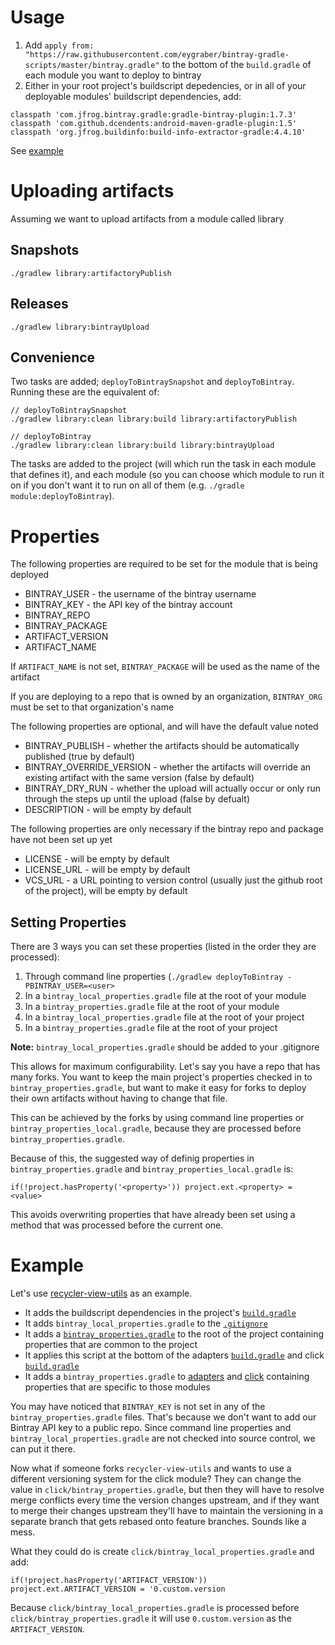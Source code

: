 # Usage
1. Add `apply from: "https://raw.githubusercontent.com/eygraber/bintray-gradle-scripts/master/bintray.gradle"` to the bottom of the `build.gradle` of each module you want to deploy to bintray
2. Either in your root project's buildscript depedencies, or in all of your deployable modules' buildscript dependencies, add:
```
classpath 'com.jfrog.bintray.gradle:gradle-bintray-plugin:1.7.3'
classpath 'com.github.dcendents:android-maven-gradle-plugin:1.5'
classpath 'org.jfrog.buildinfo:build-info-extractor-gradle:4.4.10'
```

See [example](#example)

# Uploading artifacts
Assuming we want to upload artifacts from a module called library

## Snapshots
`./gradlew library:artifactoryPublish` 

## Releases
`./gradlew library:bintrayUpload`

## Convenience

Two tasks are added; `deployToBintraySnapshot` and `deployToBintray`. Running these are the equivalent of:

```
// deployToBintraySnapshot
./gradlew library:clean library:build library:artifactoryPublish

// deployToBintray
./gradlew library:clean library:build library:bintrayUpload
```

The tasks are added to the project (will which run the task in each module that defines it), and each module (so you can choose which module to run it on if you don't want it to run on all of them (e.g. `./gradle module:deployToBintray`).

# Properties
The following properties are required to be set for the module that is being deployed

* BINTRAY_USER - the username of the bintray username
* BINTRAY_KEY - the API key of the bintray account
* BINTRAY_REPO
* BINTRAY_PACKAGE
* ARTIFACT_VERSION
* ARTIFACT_NAME

If `ARTIFACT_NAME` is not set, `BINTRAY_PACKAGE` will be used as the name of the artifact

If you are deploying to a repo that is owned by an organization, `BINTRAY_ORG` must be set to that organization's name

The following properties are optional, and will have the default value noted
* BINTRAY_PUBLISH - whether the artifacts should be automatically published (true by default)
* BINTRAY_OVERRIDE_VERSION - whether the artifacts will override an existing artifact with the same version (false by default)
* BINTRAY_DRY_RUN - whether the upload will actually occur or only run through the steps up until the upload (false by defualt)
* DESCRIPTION - will be empty by default

The following properties are only necessary if the bintray repo and package have not been set up yet
* LICENSE - will be empty by default
* LICENSE_URL - will be empty by default
* VCS_URL - a URL pointing to version control (usually just the github root of the project), will be empty by default

## Setting Properties

There are 3 ways you can set these properties (listed in the order they are processed):

1. Through command line properties (`./gradlew deployToBintray -PBINTRAY_USER=<user>`
2. In a `bintray_local_properties.gradle` file at the root of your module
3. In a `bintray_properties.gradle` file at the root of your module
4. In a `bintray_local_properties.gradle` file at the root of your project
5. In a `bintray_properties.gradle` file at the root of your project

**Note:** `bintray_local_properties.gradle` should be added to your .gitignore

This allows for maximum configurability. Let's say you have a repo that has many forks. You want to keep the main project's properties checked in to `bintray_properties.gradle`, but want to make it easy for forks to deploy their own artifacts without having to change that file.

This can be achieved by the forks by using command line properties or `bintray_properties_local.gradle`, because they are processed before `bintray_properties.gradle`.

Because of this, the suggested way of definig properties in `bintray_properties.gradle` and `bintray_properties_local.gradle` is:

`if(!project.hasProperty('<property>')) project.ext.<property> = <value>`

This avoids overwriting properties that have already been set using a method that was processed before the current one.

# Example

Let's use [recycler-view-utils](https://github.com/eygraber/recycler-view-utils) as an example.

* It adds the buildscript dependencies in the project's [`build.gradle`](https://github.com/eygraber/recycler-view-utils/blob/master/build.gradle#L7-L9)
* It adds `bintray_local_properties.gradle` to the [`.gitignore`](https://github.com/eygraber/recycler-view-utils/blob/master/.gitignore#L19)
* It adds a [`bintray_properties.gradle`](https://github.com/eygraber/recycler-view-utils/blob/master/bintray_properties.gradle) to the root of the project containing properties that are common to the project
* It applies this script at the bottom of the adapters [`build.gradle`](https://github.com/eygraber/recycler-view-utils/blob/master/adapters/build.gradle#L38) and click [`build.gradle`](https://github.com/eygraber/recycler-view-utils/blob/master/click/build.gradle#L38)
* It adds a `bintray_properties.gradle` to [adapters](https://github.com/eygraber/recycler-view-utils/blob/master/adapters/bintray_properties.gradle) and [click](https://github.com/eygraber/recycler-view-utils/blob/master/click/bintray_properties.gradle) containing properties that are specific to those modules

You may have noticed that `BINTRAY_KEY` is not set in any of the `bintray_properties.gradle` files. That's because we don't want to add our Bintray API key to a public repo. Since command line properties and `bintray_local_properties.gradle` are not checked into source control, we can put it there.

Now what if someone forks `recycler-view-utils` and wants to use a different versioning system for the click module? They can change the value in `click/bintray_properties.gradle`, but then they will have to resolve merge conflicts every time the version changes upstream, and if they want to merge their changes upstream they'll have to maintain the versioning in a separate branch that gets rebased onto feature branches. Sounds like a mess.

What they could do is create `click/bintray_local_properties.gradle` and add:

`if(!project.hasProperty('ARTIFACT_VERSION')) project.ext.ARTIFACT_VERSION = '0.custom.version`

Because `click/bintray_local_properties.gradle` is processed before `click/bintray_properties.gradle` it will use `0.custom.version` as the `ARTIFACT_VERSION`.
